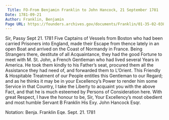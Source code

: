 ```yaml
---
 Title: FO-From Benjamin Franklin to John Hancock, 21 September 1781
Date: 1781-09-21
Author: Franklin, Benjamin
Page URL: https://founders.archives.gov/documents/Franklin/01-35-02-0381
---
```


Sir,
Passy Sept 21. 1781
Five Captains of Vessels from Boston who had been carried Prisoners into England, made their Escape from thence lately in an open Boat and arrived on the Coast of Normandy in France.
Being Strangers there, destitute of all Acquaintance, they had the good Fortune to meet with M. St. John, a French Gentleman who had lived several Years in America. He took them kindly to his Father’s seat, procured them all the Assistance they had need of, and forwarded them to L’Orient.
This Friendly & Hospitable Treatment of our People entitles this Gentleman to our Regard; and as he thinks it may be in your Excellency’s Power to render him some Service in that Country, I take the Liberty to acquaint you with the above Fact, and that he is much esteemed by Persons of Consideration here.
With great Respect, I have the honour to be, Sir, Your Excellency’s most obedient and most humble Servant
B Franklin
His Exy. John Hancock Esqr.
 
Notation: Benja. Franklin Eqe. Sept. 21. 1781

